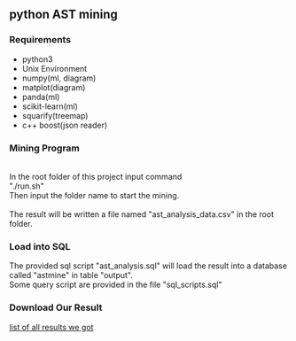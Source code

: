 <h2>python AST mining</h2>
<h3>Requirements</h3>
<ul>
  <li>python3</li>
  <li>Unix Environment</li>
  <li>numpy(ml, diagram)</li>
  <li>matplot(diagram)</li>
  <li>panda(ml)</li>
  <li>scikit-learn(ml)</li>
  <li>squarify(treemap)</li>
  <li>c++ boost(json reader)</li>
</ul>
<h3>Mining Program</h3>
</br>
In the root folder of this project input command</br>
"./run.sh"</br>
Then input the folder name 
to start the mining.</br>
</br>
The result will be written a file named "ast_analysis_data.csv" in the root folder.</br>
<h3>Load into SQL</h3>
The provided sql script "ast_analysis.sql" will load the result into a database called "astmine" in table "output".</br>
Some query script are provided in the file "sql_scripts.sql" </br>
<h3>Download Our Result</h3>
<a href="https://pdm.pw/mine/downloads/" target="_blank" rel="noopener noreferrer">list of all results we got</a></br>



